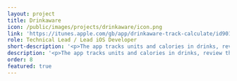 ```yaml
---
layout: project
title: Drinkaware
icon: /public/images/projects/drinkaware/icon.png
link: 'https://itunes.apple.com/gb/app/drinkaware-track-calculate/id901389586?mt=8'
role: Technical Lead / Lead iOS Developer
short-description: '<p>The app tracks units and calories in drinks, review the user drinking patterns over time and allows the user to set specific goals and weak spots.<br />I have been working on the project since day zero. I took care of the App architecture, the backend API design, and the big data analysis.</p>'
description: '<p>The app tracks units and calories in drinks, review the user drinking patterns over time and allows the user to set specific goals and weak spots.<br />I have been working on the project since day zero. I took care of the App architecture, the backend API design, and the big data analysis.</p> <p>The app uses <b>CoreData</b> as persistent layer to store data offline; trough <b>AFNetworking</b> the data is synched to an Heroku backend using <b>RESTfull API</b>. Weakspots are triggered using <b>geofence</b>, while a smart local notifications system is triggered based on the historical data inputed by the user. Finally cleaver algorithms calculates risk levels and calories based on drinks frequency and quantity.</p>'
order: 8
featured: true
---
```


